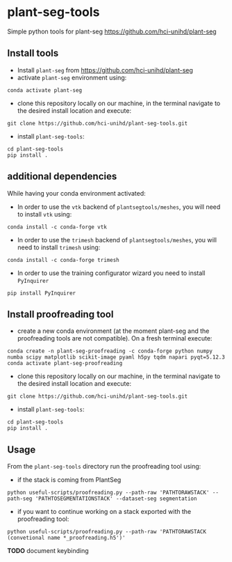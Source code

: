 # plant-seg-tools
Simple python tools for plant-seg https://github.com/hci-unihd/plant-seg

## Install tools
* Install `plant-seg` from https://github.com/hci-unihd/plant-seg
* activate `plant-seg` environment using:
```
conda activate plant-seg
```
* clone this repository locally on our machine, in the terminal navigate to the desired install location and execute:
```
git clone https://github.com/hci-unihd/plant-seg-tools.git
```
* install `plant-seg-tools`:
```
cd plant-seg-tools
pip install .
```

## additional dependencies
While having your conda environment activated:
* In order to use the `vtk` backend of `plantsegtools/meshes`, you will need to install `vtk` using:
```
conda install -c conda-forge vtk
```
* In order to use the `trimesh` backend of `plantsegtools/meshes`, you will need to install `trimesh` using:
```
conda install -c conda-forge trimesh
```
* In order to use the training configurator wizard you need to install `PyInquirer`
```
pip install PyInquirer
```

## Install proofreading tool
* create a new conda environment (at the moment plant-seg and the proofreading tools are not compatible). 
On a fresh terminal execute:
```
conda create -n plant-seg-proofreading -c conda-forge python numpy numba scipy matplotlib scikit-image pyaml h5py tqdm napari pyqt=5.12.3
conda activate plant-seg-proofreading
```
* clone this repository locally on our machine, in the terminal navigate to the desired install location and execute:
```
git clone https://github.com/hci-unihd/plant-seg-tools.git
```
* install `plant-seg-tools`:
```
cd plant-seg-tools
pip install .
```

## Usage
From the `plant-seg-tools` directory run the proofreading tool using:
* if the stack is coming from PlantSeg
```
python useful-scripts/proofreading.py --path-raw 'PATHTORAWSTACK' --path-seg 'PATHTOSEGMENTATIONSTACK' --dataset-seg segmentation
```
* if you want to continue working on a stack exported with the proofreading tool:
```
python useful-scripts/proofreading.py --path-raw 'PATHTORAWSTACK (convetional name *_proofreading.h5')'
```
**TODO** document keybinding
